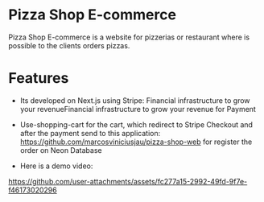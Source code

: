 # Pizza Shop E-commerce

Pizza Shop E-commerce is a website for pizzerias or restaurant where is possible to the clients orders pizzas.  

# Features
- Its developed on Next.js using Stripe: Financial infrastructure to grow your revenueFinancial infrastructure to grow your revenue for Payment
-  Use-shopping-cart for the cart, which redirect to Stripe Checkout and after the payment send to this application: https://github.com/marcosviniciusjau/pizza-shop-web for register the order on Neon Database

-  Here is a demo video:

https://github.com/user-attachments/assets/fc277a15-2992-49fd-9f7e-f46173020296


